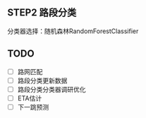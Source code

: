 ## STEP2 路段分类

分类器选择：随机森林RandomForestClassifier

## TODO

- [ ] 路网匹配
- [ ] 路段分类更新数据
- [ ] 路段分类分类器调研优化
- [ ] ETA估计
- [ ] 下一跳预测